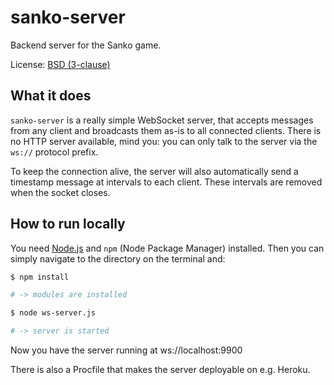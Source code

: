 sanko-server
============

Backend server for the Sanko game.

License: [BSD (3-clause)](https://github.com/futurice/sanko-server/blob/master/LICENSE)

## What it does

`sanko-server` is a really simple WebSocket server, that accepts messages from any client and broadcasts them as-is to all connected clients. There is no HTTP server available, mind you: you can only talk to the server via the `ws://` protocol prefix.

To keep the connection alive, the server will also automatically send a timestamp message at intervals to each client. These intervals are removed when the socket closes.


## How to run locally

You need [Node.js](http://nodejs.org/) and `npm` (Node Package Manager) installed. Then you can simply navigate to the directory on the terminal and:

```bash
$ npm install  

# -> modules are installed

$ node ws-server.js

# -> server is started
```

Now you have the server running at ws://localhost:9900 


There is also a Procfile that makes the server deployable on e.g. Heroku.
